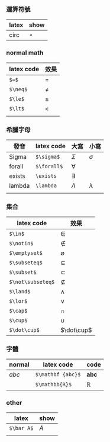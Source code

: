 ### 運算符號

| latex | show    |
| ----- | ------- |
| circ  | $\circ$ |

### normal math
| latex code | 效果     |
| ---------- | ------ |
| `$=$`      | $=$    |
| `$\neq$`   | $\neq$ |
| `$\le$`    | $\le$  |
| `$\lt$`    | $\lt$  |
|            |        |
### 希臘字母
| 發音     | latex code  | 大寫        | 小寫        |
| ------ | ----------- | --------- | --------- |
| Sigma  | `$\sigma$`  | $\Sigma$  | $\sigma$  |
| forall | `$\forall$` | $\forall$ |           |
| exists | `\exists`   | $\exists$ |           |
| lambda | `\lambda`   | $\Lambda$ | $\lambda$ |
|        |             |           |           |


### 集合
| latex code        | 效果              |
| ----------------- | --------------- |
| `$\in$`           | $\in$           |
| `$\notin$`        | $\notin$        |
| `$\emptyset$`     | $\emptyset$     |
| `$\subseteq$`     | $\subseteq$     |
| `$\subset$`       | $\subset$       |
| `$\not\subseteq$` | $\not\subseteq$ |
| `$\land$`         | $\land$         |
| `$\lor$`          | $\lor$          |
| `$\cap$`          | $\cap$          |
| `$\cup$`          | $\cup$          |
| `$\dot\cup$`      | $\dot\cup$      |


### 字體
| normal | latex code        | code            |
| ------ | ----------------- | --------------- |
| $abc$  | `$\mathbf {abc}$` | $\mathbf {abc}$ |
|        | `$\mathbb{R}$`    | $\mathbb{R}$    |


### other

| latex      | show     |
| ---------- | -------- |
| `$\bar A$` | $\bar A$ |
|            |          |

